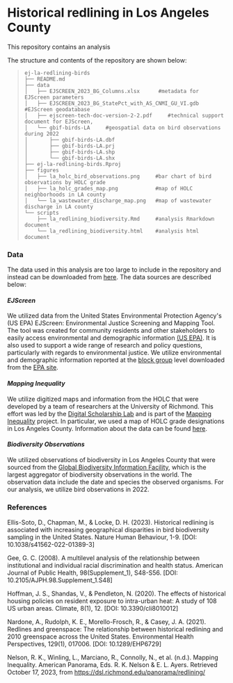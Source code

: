 # Historical redlining in Los Angeles County

This repository contains an analysis 

The structure and contents of the repository are shown below:

> ```         
> ej-la-redlining-birds
> ├── README.md
> ├── data
> │   ├── EJSCREEN_2023_BG_Columns.xlsx      #metadata for EJScreen parameters
> │   ├── EJSCREEN_2023_BG_StatePct_with_AS_CNMI_GU_VI.gdb      #EJScreen geodatabase
> │   ├── ejscreen-tech-doc-version-2-2.pdf     #technical support document for EJScreen,
> │   └── gbif-birds-LA     #geospatial data on bird observations during 2022
> │       ├── gbif-birds-LA.dbf
> │       ├── gbif-birds-LA.prj
> │       ├── gbif-birds-LA.shp
> │       └── gbif-birds-LA.shx
> ├── ej-la-redlining-birds.Rproj
> ├── figures
> │   ├── la_holc_bird_observations.png     #bar chart of bird observations by HOLC grade
> │   ├── la_holc_grades_map.png            #map of HOLC neighborhoods in LA county
> │   └── la_wastewater_discharge_map.png   #map of wastewater discharge in LA county    
> └── scripts
>     ├── la_redlining_biodiversity.Rmd     #analysis Rmarkdown document
>     └── la_redlining_biodiversity.html    #analysis html document
> ```

### Data

The data used in this analysis are too large to include in the repository and instead can be downloaded from [here](). The data sources are described below:

#### *EJScreen*

We utilized data from the United States Environmental Protection Agency's (US EPA) EJScreen: Environmental Justice Screening and Mapping Tool. The tool was created for community residents and other stakeholders to easily access environmental and demographic information [(US EPA)](https://www.epa.gov/ejscreen/purposes-and-uses-ejscreen). It is also used to support a wide range of research and policy questions, particularly with regards to environmental justice. We utilize environmental and demographic information reported at the [block group](https://en.wikipedia.org/wiki/Census_block_group) level downloaded from the [EPA site](https://www.epa.gov/ejscreen/download-ejscreen-data).

#### *Mapping Inequality*

We utilize digitized maps and information from the HOLC that were developed by a team of researchers at the University of Richmond. This effort was led by the [Digital Scholarship Lab](https://dsl.richmond.edu/) and is part of the [Mapping Inequality](https://dsl.richmond.edu/panorama/redlining/#loc=5/39.1/-94.58) project. In particular, we used a map of HOLC grade designations in Los Angeles County. Information about the data can be found [here](https://dsl.richmond.edu/panorama/redlining/#loc=5/39.1/-94.58&text=downloads).

#### *Biodiversity Observations*

We utilized observations of biodiversity in Los Angeles County that were sourced from the [Global Biodiversity Information Facility](gbif.org), which is the largest aggregator of biodiversity observations in the world. The observation data include the date and species the observed organisms. For our analysis, we utilize bird observations in 2022.

### References

Ellis-Soto, D., Chapman, M., & Locke, D. H. (2023). Historical redlining is associated with increasing geographical disparities in bird biodiversity sampling in the United States. Nature Human Behaviour, 1-9. [DOI: 10.1038/s41562-022-01389-3]

Gee, G. C. (2008). A multilevel analysis of the relationship between institutional and individual racial discrimination and health status. American Journal of Public Health, 98(Supplement_1), S48-S56. [DOI: 10.2105/AJPH.98.Supplement_1.S48]

Hoffman, J. S., Shandas, V., & Pendleton, N. (2020). The effects of historical housing policies on resident exposure to intra-urban heat: A study of 108 US urban areas. Climate, 8(1), 12. [DOI: 10.3390/cli8010012]

Nardone, A., Rudolph, K. E., Morello-Frosch, R., & Casey, J. A. (2021). Redlines and greenspace: The relationship between historical redlining and 2010 greenspace across the United States. Environmental Health Perspectives, 129(1), 017006. [DOI: 10.1289/EHP6729]

Nelson, R. K., Winling, L., Marciano, R., Connolly, N., et al. (n.d.). Mapping Inequality. American Panorama, Eds. R. K. Nelson & E. L. Ayers. Retrieved October 17, 2023, from <https://dsl.richmond.edu/panorama/redlining/>
